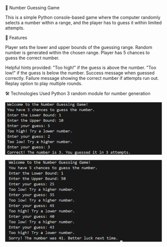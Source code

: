 🎯 Number Guessing Game

This is a simple Python console-based game where the computer randomly selects a number within a range, and the player has to guess it within limited attempts.

🚀 Features

Player sets the lower and upper bounds of the guessing range.
Random number is generated within the chosen range.
Player has 5 chances to guess the correct number.

Helpful hints provided:
"Too high!" if the guess is above the number.
"Too low!" if the guess is below the number.
Success message when guessed correctly.
Failure message showing the correct number if attempts run out.
Replay option to play multiple rounds.

🛠️ Technologies Used
Python 3
random module for number generation


![alt text](image.png)

![alt text](image-1.png)
